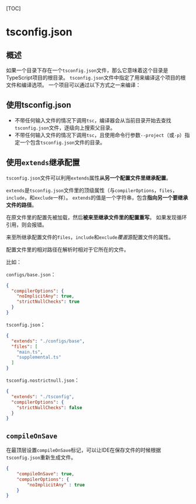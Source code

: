 [TOC]

# tsconfig.json

## 概述

如果一个目录下存在一个`tsconfig.json`文件，那么它意味着这个目录是TypeScript项目的根目录。 `tsconfig.json`文件中指定了用来编译这个项目的根文件和编译选项。 一个项目可以通过以下方式之一来编译：

## 使用tsconfig.json

- 不带任何输入文件的情况下调用`tsc`，编译器会从当前目录开始去查找`tsconfig.json`文件，逐级向上搜索父目录。
- 不带任何输入文件的情况下调用`tsc`，且使用命令行参数`--project`（或`-p`）指定一个包含`tsconfig.json`文件的目录。





## 使用`extends`继承配置

`tsconfig.json`文件可以利用`extends`属性**从另一个配置文件里继承配置**。

`extends`是`tsconfig.json`文件里的顶级属性（与`compilerOptions`，`files`，`include`，和`exclude`一样）。 `extends`的值是一个字符串，包含**指向另一个要继承文件的路径**。

在原文件里的配置先被加载，然后**被来至继承文件里的配置重写**。 如果发现循环引用，则会报错。

来至所继承配置文件的`files`，`include`和`exclude`*覆盖*源配置文件的属性。

配置文件里的相对路径在解析时相对于它所在的文件。

比如：

`configs/base.json`：

```json
{
  "compilerOptions": {
    "noImplicitAny": true,
    "strictNullChecks": true
  }
}
```

`tsconfig.json`：

```json
{
  "extends": "./configs/base",
  "files": [
    "main.ts",
    "supplemental.ts"
  ]
}
```

`tsconfig.nostrictnull.json`：

```json
{
  "extends": "./tsconfig",
  "compilerOptions": {
    "strictNullChecks": false
  }
}
```

## `compileOnSave`

在最顶层设置`compileOnSave`标记，可以让IDE在保存文件的时候根据`tsconfig.json`重新生成文件。

```json
{
    "compileOnSave": true,
    "compilerOptions": {
        "noImplicitAny" : true
    }
}
```